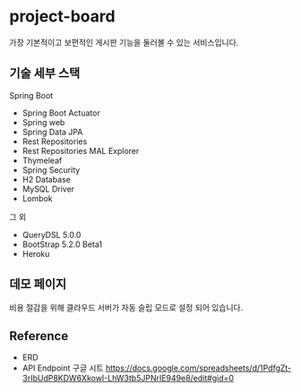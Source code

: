 # project-board

가장 기본적이고 보편적인 게시판 기능을 둘러볼 수 있는 서비스입니다.



## 기술 세부 스택

Spring Boot

* Spring Boot Actuator
* Spring web
* Spring Data JPA
* Rest Repositories
* Rest Repositories MAL Explorer
* Thymeleaf
* Spring Security
* H2 Database
* MySQL Driver
* Lombok

그 외 
* QueryDSL 5.0.0
* BootStrap 5.2.0 Beta1
* Heroku

## 데모 페이지
비용 절감을 위해 클라우드 서버가 자동 슬립 모드로 설정 되어 있습니다.

## Reference
* ERD 
* API Endpoint 구글 시트
  https://docs.google.com/spreadsheets/d/1PdfgZt-3rIbUdP8KDW6XkowI-LhW3tb5JPNrIE949e8/edit#gid=0
    
  
